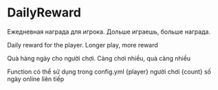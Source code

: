 # DailyReward
Ежедневная награда для игрока. Дольше играешь, больше награда.

Daily reward for the player. Longer play, more reward

Quà hàng ngày cho người chơi. Càng chơi nhiều, quà càng nhiều

Function có thể sử dụng trong config.yml
{player} người chơi
{count} số ngày online liên tiếp
